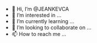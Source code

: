 - 👋 Hi, I’m @JEANKEVCA
- 👀 I’m interested in ...
- 🌱 I’m currently learning ...
- 💞️ I’m looking to collaborate on ...
- 📫 How to reach me ...

<!---
JEANKEVCA/JEANKEVCA is a ✨ special ✨ repository because its `README.md` (this file) appears on your GitHub profile.
You can click the Preview link to take a look at your changes.
--->
